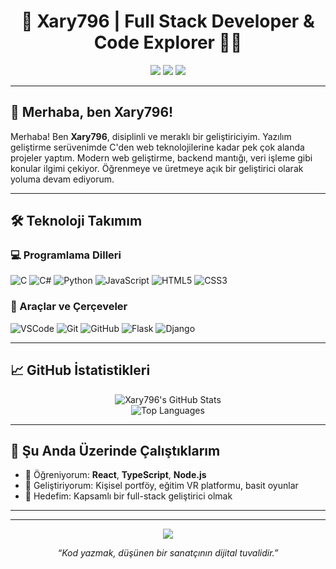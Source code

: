 <h1 align="center">🚀 Xary796 | Full Stack Developer & Code Explorer 👨‍💻</h1>

<p align="center">
  <img src="https://img.shields.io/badge/Code%20Level-Expert-informational?style=flat&logo=github&color=2bbc8a"/>
  <img src="https://img.shields.io/badge/Focus-FullStack%20Development-blueviolet?style=flat"/>
  <img src="https://komarev.com/ghpvc/?username=Xary796&style=flat"/>
</p>

---

## 👋 Merhaba, ben Xary796!

Merhaba! Ben **Xary796**, disiplinli ve meraklı bir geliştiriciyim. Yazılım geliştirme serüvenimde C'den web teknolojilerine kadar pek çok alanda projeler yaptım. Modern web geliştirme, backend mantığı, veri işleme gibi konular ilgimi çekiyor. Öğrenmeye ve üretmeye açık bir geliştirici olarak yoluma devam ediyorum.

---

## 🛠️ Teknoloji Takımım

### 💻 Programlama Dilleri
![C](https://img.shields.io/badge/C-00599C?style=flat&logo=c&logoColor=white)
![C#](https://img.shields.io/badge/C%23-239120?style=flat&logo=c-sharp&logoColor=white)
![Python](https://img.shields.io/badge/Python-3776AB?style=flat&logo=python&logoColor=white)
![JavaScript](https://img.shields.io/badge/JavaScript-F7DF1E?style=flat&logo=javascript&logoColor=black)
![HTML5](https://img.shields.io/badge/HTML5-E34F26?style=flat&logo=html5&logoColor=white)
![CSS3](https://img.shields.io/badge/CSS3-1572B6?style=flat&logo=css3&logoColor=white)

### 🧰 Araçlar ve Çerçeveler
![VSCode](https://img.shields.io/badge/VS%20Code-007ACC?style=flat&logo=visual-studio-code&logoColor=white)
![Git](https://img.shields.io/badge/Git-F05032?style=flat&logo=git&logoColor=white)
![GitHub](https://img.shields.io/badge/GitHub-181717?style=flat&logo=github&logoColor=white)
![Flask](https://img.shields.io/badge/Flask-000000?style=flat&logo=flask&logoColor=white)
![Django](https://img.shields.io/badge/Django-092E20?style=flat&logo=django&logoColor=white)

---

## 📈 GitHub İstatistikleri

<p align="center">
  <img src="https://github-readme-stats.vercel.app/api?username=Xary796&show_icons=true&theme=tokyonight&hide_border=true" alt="Xary796's GitHub Stats" />
  <br/>
  <img src="https://github-readme-stats.vercel.app/api/top-langs/?username=Xary796&layout=compact&theme=tokyonight&hide_border=true" alt="Top Languages" />
</p>

---

## 🚧 Şu Anda Üzerinde Çalıştıklarım

- 🧠 Öğreniyorum: **React**, **TypeScript**, **Node.js**
- 🔨 Geliştiriyorum: Kişisel portföy, eğitim VR platformu, basit oyunlar
- 🎯 Hedefim: Kapsamlı bir full-stack geliştirici olmak

---

---

<p align="center">
  <img src="https://readme-typing-svg.herokuapp.com?font=Fira+Code&size=22&pause=1000&color=58A6FF&center=true&vCenter=true&width=435&lines=Merhaba%2C+ben+Xary796!;Kod+yazmak+benim+i%C5%9Fim!;Her+g%C3%BCn+%C3%B6%C4%9Frenmeye+a%C3%A7%C4%B1%C4%9F%C4%B1m."/>
</p>

<p align="center">
  <em>“Kod yazmak, düşünen bir sanatçının dijital tuvalidir.”</em>
</p>
